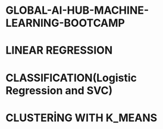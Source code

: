 # GLOBAL-AI-HUB-MACHINE-LEARNING-BOOTCAMP
# LINEAR REGRESSION
# CLASSIFICATION(Logistic Regression and SVC)
# CLUSTERİNG WITH K_MEANS
